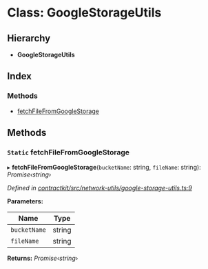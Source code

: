# Class: GoogleStorageUtils

## Hierarchy

* **GoogleStorageUtils**

## Index

### Methods

* [fetchFileFromGoogleStorage](_network_utils_google_storage_utils_.googlestorageutils.md#static-fetchfilefromgooglestorage)

## Methods

### `Static` fetchFileFromGoogleStorage

▸ **fetchFileFromGoogleStorage**(`bucketName`: string, `fileName`: string): *Promise‹string›*

*Defined in [contractkit/src/network-utils/google-storage-utils.ts:9](https://github.com/celo-org/celo-monorepo/blob/master/packages/contractkit/src/network-utils/google-storage-utils.ts#L9)*

**Parameters:**

Name | Type |
------ | ------ |
`bucketName` | string |
`fileName` | string |

**Returns:** *Promise‹string›*
